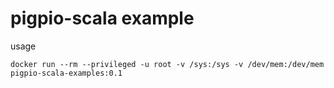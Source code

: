 pigpio-scala example
===

usage

`docker run --rm --privileged -u root -v /sys:/sys -v /dev/mem:/dev/mem pigpio-scala-examples:0.1`
